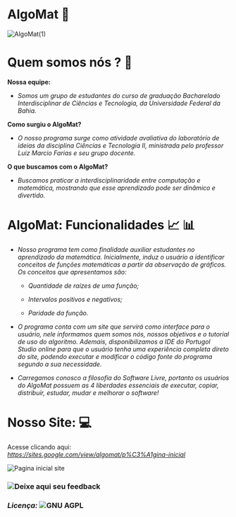 # AlgoMat :triangular_ruler: 


![AlgoMat(1)](https://user-images.githubusercontent.com/68083480/143929517-7d917815-cdc8-4bc6-9046-586aef8f0bda.png)

# Quem somos nós ? :pushpin:

**Nossa equipe:**

- _Somos um grupo de estudantes do curso de graduação Bacharelado Interdisciplinar de Ciências e Tecnologia, da Universidade Federal da Bahia._ 

**Como surgiu o AlgoMat?**

- _O nosso programa surge como atividade avaliativa do laboratório de ideias da disciplina Ciências e Tecnologia II, ministrada pelo professor Luiz Marcio Farias e seu grupo docente._

**O que buscamos com o AlgoMat?** 

- _Buscamos praticar a interdisciplinaridade entre computação e matemática, mostrando que esse aprendizado pode ser dinâmico e divertido._

# AlgoMat: Funcionalidades :chart_with_upwards_trend: :bar_chart:

- _Nosso programa tem como finalidade auxiliar estudantes no aprendizado da matemática. Inicialmente,  induz o usuário a  identificar conceitos de funções matemáticas a partir da observação de gráficos. Os conceitos que apresentamos são:_

   - _Quantidade de raízes de uma função;_

  - _Intervalos positivos e negativos;_

   - _Paridade da função._
 
 - _O programa conta com um site que servirá como interface para o usuário, nele informamos quem somos nós, nossos objetivos e o tutorial de uso do algoritmo. Ademais, disponibilizamos a IDE do Portugol Studio online para que o usuário tenha uma experiência completa direto do site, podendo executar e modificar o código fonte do programa segundo a sua necessidade._ 
 
 - _Carregamos conosco a filosofia do Software Livre, portanto os usuários do AlgoMat possuem as 4 liberdades essenciais  de executar, copiar, distribuir, estudar, mudar e melhorar o software!_

# Nosso Site: :computer: 

Acesse clicando aqui: _https://sites.google.com/view/algomat/p%C3%A1gina-inicial_

![Pagina inicial site](https://user-images.githubusercontent.com/68083480/145719464-2fe2fe3a-48e1-44bc-b4fa-20b17af201a8.png)

### ![_**Deixe aqui seu feedback**_](https://github.com/Nicolesilvaa/AlgoMat/discussions)

### _**Licença:**_ ![GNU AGPL](https://github.com/Nicolesilvaa/AlgoMat/blob/main/LICENSE)
